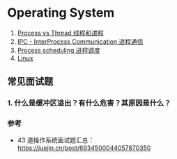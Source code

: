 # Operating System

1. [Process vs Thread 线程和进程](process_thread.md)
2. [IPC - InterProcess Communication 进程通信](interprocess_communication.md)
3. [Process scheduling 进程调度](process_scheduling.md)
4. [Linux](linux.md)

## 常见面试题

### 1. 什么是缓冲区溢出？有什么危害？其原因是什么？

### 参考

- 43 道操作系统面试题汇总：https://juejin.cn/post/6934500044057870350
